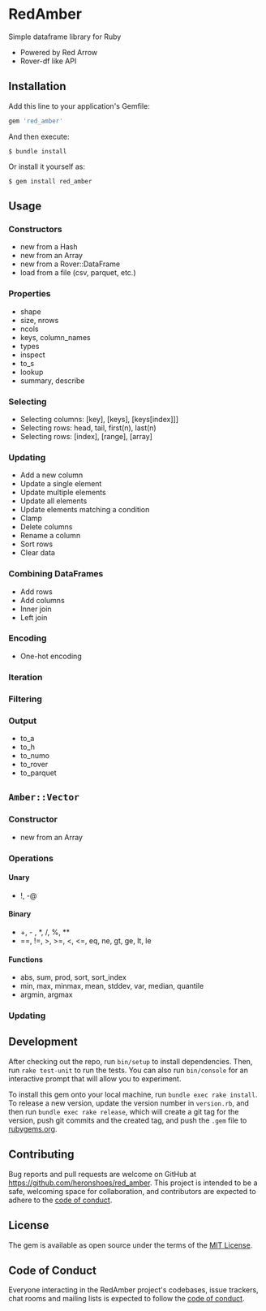 # RedAmber

Simple dataframe library for Ruby

- Powered by Red Arrow
- Rover-df like API

## Installation

Add this line to your application's Gemfile:

```ruby
gem 'red_amber'
```

And then execute:

    $ bundle install

Or install it yourself as:

    $ gem install red_amber

## Usage

### Constructors
- new from a Hash
- new from an Array
- new from a Rover::DataFrame
- load from a file (csv, parquet, etc.)

### Properties
- shape
- size, nrows
- ncols
- keys, column_names
- types
- inspect
- to_s
- lookup
- summary, describe

### Selecting
- Selecting columns: [key], [keys], [keys[index]]]
- Selecting rows: head, tail, first(n), last(n)
- Selecting rows: [index], [range], [array]

### Updating
- Add a new column
- Update a single element
- Update multiple elements
- Update all elements
- Update elements matching a condition
- Clamp
- Delete columns
- Rename a column
- Sort rows
- Clear data

### Combining DataFrames
- Add rows
- Add columns
- Inner join
- Left join

### Encoding
- One-hot encoding

### Iteration

### Filtering

### Output
- to_a
- to_h
- to_numo
- to_rover
- to_parquet

## `Amber::Vector`
### Constructor
- new from an Array

### Operations
#### Unary
- !, -@

#### Binary
- +, - , *, /, %, **
- ==, !=, >, >=, <, <=, eq, ne, gt, ge, lt, le

#### Functions
- abs, sum, prod, sort, sort_index
- min, max, minmax, mean, stddev, var, median, quantile
- argmin, argmax

### Updating


## Development

After checking out the repo, run `bin/setup` to install dependencies. Then, run `rake test-unit` to run the tests. You can also run `bin/console` for an interactive prompt that will allow you to experiment.

To install this gem onto your local machine, run `bundle exec rake install`. To release a new version, update the version number in `version.rb`, and then run `bundle exec rake release`, which will create a git tag for the version, push git commits and the created tag, and push the `.gem` file to [rubygems.org](https://rubygems.org).

## Contributing

Bug reports and pull requests are welcome on GitHub at https://github.com/heronshoes/red_amber. This project is intended to be a safe, welcoming space for collaboration, and contributors are expected to adhere to the [code of conduct](https://github.com/heronshoes/red_amber/blob/master/CODE_OF_CONDUCT.md).

## License

The gem is available as open source under the terms of the [MIT License](https://opensource.org/licenses/MIT).

## Code of Conduct

Everyone interacting in the RedAmber project's codebases, issue trackers, chat rooms and mailing lists is expected to follow the [code of conduct](https://github.com/heronshoes/red_amber/blob/master/CODE_OF_CONDUCT.md).
